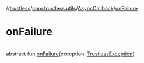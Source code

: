 //[trustless](../../../index.md)/[com.trustless.utils](../index.md)/[AsyncCallback](index.md)/[onFailure](on-failure.md)

# onFailure

\
abstract fun [onFailure](on-failure.md)(exception: [TrustlessException](../../com.trustless.exceptions/-trustless-exception/index.md))
